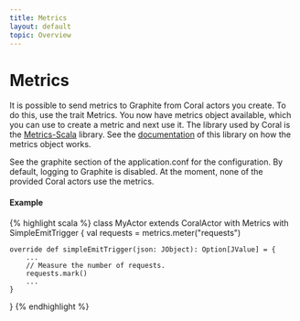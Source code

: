 ```yaml
---
title: Metrics
layout: default
topic: Overview
---
```

<!--
   Licensed to the Apache Software Foundation (ASF) under one or more
   contributor license agreements.  See the NOTICE file distributed with
   this work for additional information regarding copyright ownership.
   The ASF licenses this file to You under the Apache License, Version 2.0
   (the "License"); you may not use this file except in compliance with
   the License.  You may obtain a copy of the License at

       http://www.apache.org/licenses/LICENSE-2.0

   Unless required by applicable law or agreed to in writing, software
   distributed under the License is distributed on an "AS IS" BASIS,
   WITHOUT WARRANTIES OR CONDITIONS OF ANY KIND, either express or implied.
   See the License for the specific language governing permissions and
   limitations under the License.
-->

# Metrics

It is possible to send metrics to Graphite from Coral actors you create. To do this, use the trait Metrics. You now have metrics object available, which you can use
to create a metric and next use it. The library used by Coral is the [Metrics-Scala](https://github.com/erikvanoosten/metrics-scala) library.
See the [documentation](https://github.com/erikvanoosten/metrics-scala/blob/master/docs/Manual.md) of this library on how the metrics object works.

See the graphite section of the application.conf for the configuration. By default, logging to Graphite is disabled. At the moment, none of the provided Coral actors
 use the metrics.

#### Example
{% highlight scala %}
class MyActor extends CoralActor with Metrics with SimpleEmitTrigger {
    val requests = metrics.meter("requests")

    override def simpleEmitTrigger(json: JObject): Option[JValue] = {
        ...
        // Measure the number of requests.
        requests.mark()
        ...
    }
}
{% endhighlight %}